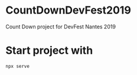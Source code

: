 # CountDownDevFest2019
Count Down project for DevFest Nantes 2019


# Start project with
`npx serve`